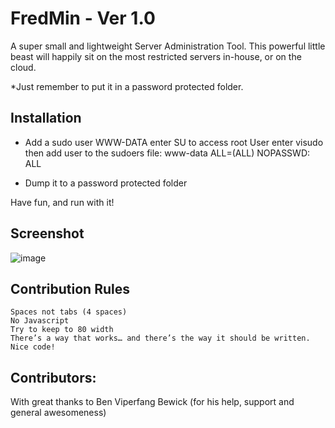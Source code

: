# FredMin - Ver 1.0

A super small and lightweight Server Administration Tool.
This powerful little beast will happily sit on the most restricted servers
in-house, or on the cloud.

*Just remember to put it in a password protected folder.

## Installation

- Add a sudo user WWW-DATA
enter SU to access root User
enter visudo
then add user to the sudoers file:
www-data ALL=(ALL) NOPASSWD: ALL

- Dump it to a password protected folder

Have fun, and run with it!

## Screenshot

![image](https://raw.githubusercontent.com/sn0wlink/FredMin/master/screenshot.png)

## Contribution Rules
    Spaces not tabs (4 spaces)
    No Javascript
    Try to keep to 80 width
    There’s a way that works… and there’s the way it should be written. Nice code!


## Contributors:
With great thanks to Ben Viperfang Bewick (for his help, support and general awesomeness)
